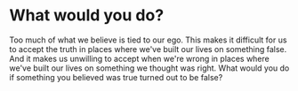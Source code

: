 # What would you do?

Too much of what we believe is tied to our ego. This makes it difficult for us to accept the truth in places where we've built our lives on something false. And it makes us unwilling to accept when we're wrong in places where we've built our lives on something we thought was right. What would you do if something you believed was true turned out to be false?
